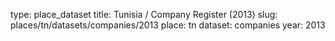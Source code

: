 type: place_dataset
title: Tunisia / Company Register (2013)
slug: places/tn/datasets/companies/2013
place: tn
dataset: companies
year: 2013
